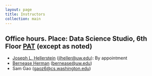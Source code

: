 ```yaml
---
layout: page
title: Instructors
collection: main
---
```


## Office hours. Place: Data Science Studio, 6th Floor [PAT](https://www.google.com/maps/@47.6531248,-122.3130495,18z) (except as noted)

- [Joseph L. Hellerstein](https://sites.google.com/uw.edu/joseph-hellerstein/home) (jlheller@uw.edu): By appointment
- [Bernease Herman](http://www.berneaseherman.com/) (bernease@uw.edu)
- Sam Gao (gaoz6@cs.washington.edu)
